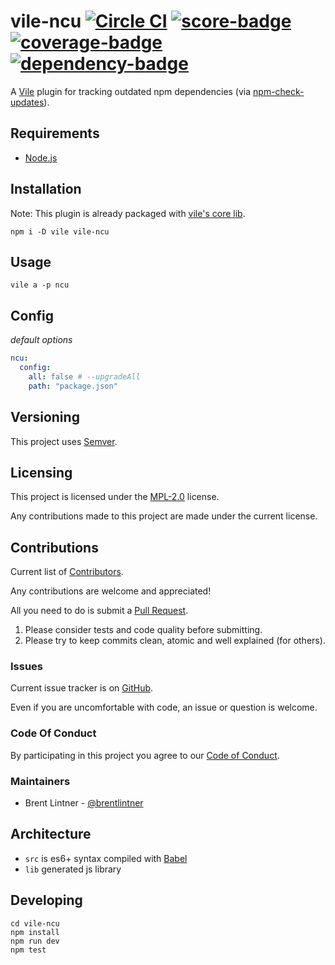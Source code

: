 # vile-ncu [![Circle CI](https://circleci.com/gh/forthright/vile-ncu.svg?style=shield&circle-token=d502ee777f304a41fbfec019f4cd8ee2652d6fa8)](https://circleci.com/gh/forthright/vile-ncu) [![score-badge](https://vile.io/api/v0/projects/vile-ncu/badges/score?token=USryyHar5xQs7cBjNUdZ)](https://vile.io/~brentlintner/vile-ncu) [![coverage-badge](https://vile.io/api/v0/projects/vile-ncu/badges/coverage?token=USryyHar5xQs7cBjNUdZ)](https://vile.io/~brentlintner/vile-ncu) [![dependency-badge](https://vile.io/api/v0/projects/vile-ncu/badges/dependency?token=USryyHar5xQs7cBjNUdZ)](https://vile.io/~brentlintner/vile-ncu)

A [Vile](https://vile.io) plugin for tracking outdated npm dependencies (via [npm-check-updates](https://github.com/tjunnone/npm-check-updates)).

## Requirements

- [Node.js](http://nodejs.org)

## Installation

Note: This plugin is already packaged with [vile's core lib](https://github.com/forthright/vile).

    npm i -D vile vile-ncu

## Usage

    vile a -p ncu

## Config

*default options*

```yaml
ncu:
  config:
    all: false # --upgradeAll
    path: "package.json"
```

## Versioning

This project uses [Semver](http://semver.org).

## Licensing

This project is licensed under the [MPL-2.0](LICENSE) license.

Any contributions made to this project are made under the current license.

## Contributions

Current list of [Contributors](https://github.com/forthright/vile-ncu/graphs/contributors).

Any contributions are welcome and appreciated!

All you need to do is submit a [Pull Request](https://github.com/forthright/vile-ncu/pulls).

1. Please consider tests and code quality before submitting.
2. Please try to keep commits clean, atomic and well explained (for others).

### Issues

Current issue tracker is on [GitHub](https://github.com/forthright/vile-ncu/issues).

Even if you are uncomfortable with code, an issue or question is welcome.

### Code Of Conduct

By participating in this project you agree to our [Code of Conduct](CODE_OF_CONDUCT.md).

### Maintainers

- Brent Lintner - [@brentlintner](http://github.com/brentlintner)

## Architecture

- `src` is es6+ syntax compiled with [Babel](https://babeljs.io)
- `lib` generated js library

## Developing

    cd vile-ncu
    npm install
    npm run dev
    npm test
